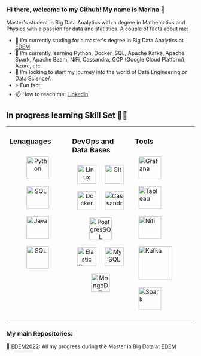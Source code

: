 ### Hi there, welcome to my Github! My name is Marina 👋

Master's student in Big Data Analytics with a degree in Mathematics and Physics with a passion for data and statistics.
A couple of facts about me:

- 🔭 I’m currently studing for a master's degree in Big Data Analytics at [EDEM](https://edem.eu/master-big-data-analytics/).
- 🌱 I’m currently learning Python, Docker, SQL, Apache Kafka, Apache Spark, Apache Beam, NiFi, Cassandra, GCP (Google Cloud Platform), Azure, etc.
- 👯 I’m looking to start my journey into the world of Data Engineering or Data Science/.
- ⚡ Fun fact: 
- 📫 How to reach me: [Linkedin](www.linkedin.com/in/marinaperezbarber)


## In progress learning Skill Set  🧑‍💻 
<table><tr><td valign="top" width="33%">

### Lenaguages  
<div align="center">  
 <a href="https://www.python.org/" target="_blank"><img style="margin: 10px" src="https://profilinator.rishav.dev/skills-assets/python-original.svg" alt="Python" height="60" /></a>
 <img style="margin: 10px" src="https://bugza.info/wp-content/uploads/2020/05/download.png" alt="SQL" height="60" /></a>
 <img style="margin: 10px" src="https://upload.wikimedia.org/wikipedia/en/thumb/3/30/Java_programming_language_logo.svg/1200px-Java_programming_language_logo.svg.png" alt="Java" height="60" /></a>
 <img style="margin: 10px" src="https://blog.chuidiang.org/wp-content/uploads/smooth-spiral.png" alt="SQL" height="60" /></a>  

  
 </td><td valign="top" width="33%">

 ### DevOps and Data Bases
<div align="center">  
  <a href="https://www.linux.org/" target="_blank"><img style="margin: 10px" src="https://profilinator.rishav.dev/skills-assets/linux-original.svg" alt="Linux" height="50" /></a>  
  <a href="https://github.com/" target="_blank"><img style="margin: 10px" src="https://profilinator.rishav.dev/skills-assets/git-scm-icon.svg" alt="Git" height="50" /></a>  
  <a href="https://www.docker.com/" target="_blank"><img style="margin: 10px" src="https://profilinator.rishav.dev/skills-assets/docker-original-wordmark.svg" alt="Docker" height="50" /></a>  
  <a href="https://cassandra.apache.org/_/index.html" target="_blank"><img style="margin: 10px" src="https://profilinator.rishav.dev/skills-assets/apache_cassandra-icon.svg" alt="Cassandra" height="50" /></a>  
<img style="margin: 10px" src="https://upload.wikimedia.org/wikipedia/commons/thumb/2/29/Postgresql_elephant.svg/400px-Postgresql_elephant.svg.png" alt="PostgresSQL" height="60" /></a>  
  <a href="https://www.elastic.co/" target="_blank"><img style="margin: 10px" src="https://profilinator.rishav.dev/skills-assets/elasticsearch.png" alt="Elastic Search" height="50" /></a>
  <a href="https://www.mysql.com/" target="_blank"><img style="margin: 10px" src="https://profilinator.rishav.dev/skills-assets/mysql-original-wordmark.svg" alt="MySQL" height="50" /></a> 
  <a href="https://www.mongodb.com/" target="_blank"><img style="margin: 10px" src="https://profilinator.rishav.dev/skills-assets/mongodb-original-wordmark.svg" alt="MongoDB" height="50" /></a>
 
 
  
 </td><td valign="top" width="33%">
   
  ### Tools  
  <a href="https://grafana.com/" target="_blank"><img style="margin: 10px" src="https://profilinator.rishav.dev/skills-assets/grafana.png" alt="Grafana" height="60" /></a>
  <img style="margin: 10px" src="https://mma.prnewswire.com/media/411941/TABLEAU_SOFTWARE_LOGOjpg_Logo.jpg?p=facebook" alt="Tableau" height="60" /></a> 
  <img style="margin: 10px" src="https://miro.medium.com/max/400/1*b-i9e82pUCgJbsg3lpdFnA.jpeg" alt="Nifi" height="60" /></a>
  <img style="margin: 10px" src="https://i0.wp.com/foxutech.com/wp-content/uploads/2018/02/What-is-Kafka.png?fit=1200%2C1200&ssl=1" alt="Kafka" height="90" /></a>
  <img style="margin: 10px" src="https://upload.wikimedia.org/wikipedia/commons/e/ea/Spark-logo-192x100px.png" alt="Spark" height="60" /></a>
 
</div>
</div>

</td></tr>
</table>


### My main Repositories:

📁 [EDEM2022](https://github.com/marinapb16/EDEM2022): All my progress during the Master in Big Data at [EDEM](https://edem.eu/master-big-data-analytics/)